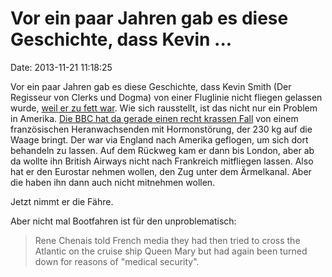 Vor ein paar Jahren gab es diese Geschichte, dass Kevin \...
============================================================

Date: 2013-11-21 11:18:25

Vor ein paar Jahren gab es diese Geschichte, dass Kevin Smith (Der
Regisseur von Clerks und Dogma) von einer Fluglinie nicht fliegen
gelassen wurde, [weil er zu fett
war](http://abcnews.go.com/WN/kevin-smith-fat-fly/story?id=9837268). Wie
sich rausstellt, ist das nicht nur ein Problem in Amerika. [Die BBC hat
da gerade einen recht krassen
Fall](http://www.bbc.co.uk/news/world-europe-25019422) von einem
französischen Heranwachsenden mit Hormonstörung, der 230 kg auf die
Waage bringt. Der war via England nach Amerika geflogen, um sich dort
behandeln zu lassen. Auf dem Rückweg kam er dann bis London, aber ab da
wollte ihn British Airways nicht nach Frankreich mitfliegen lassen. Also
hat er den Eurostar nehmen wollen, den Zug unter dem Ärmelkanal. Aber
die haben ihn dann auch nicht mitnehmen wollen.

Jetzt nimmt er die Fähre.

Aber nicht mal Bootfahren ist für den unproblematisch:

> Rene Chenais told French media they had then tried to cross the
> Atlantic on the cruise ship Queen Mary but had again been turned down
> for reasons of \"medical security\".
